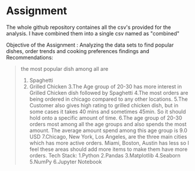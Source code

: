 # Assignment
The whole github repository containes all the csv's provided for the analysis.
I have combined them into a single csv named as "combined"

Objective of the Assignment :
Analyzing the data sets to find popular dishes, order trends and cooking preferences
findings and Recommendations:
> the most popular dish among all are
> 1. Spaghetti
> 2. Grilled Chicken
> 3.The Age group of 20-30 has more interest in Grilled Chicken dish followed by Spaghetti
> 4.The most orders are being ordered in chicago compared to any other locations.
> 5.The Customer also gives high rating to grilled chicken dish, but in some cases it takes 40 mins and sometimes 45min. So it should hold onto a specific amount of time.
> 6.The age group of 20-30 orders most among all the age groups and also spends the most amount. The average amount spend among this age group is 9.0 USD
> 7.Chicago, New York, Los Angeles, are the three main cities which has more active orders. Miami, Boston, Austin has less so I feel these areas should add more items to make them have more orders.
Tech Stack:
> 1.Python
> 2.Pandas
> 3.Matplotlib
> 4.Seaborn
> 5.NumPy
> 6.Jupyter Notebook
